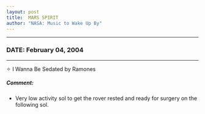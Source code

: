 ```yaml
---
layout: post
title:  MARS SPIRIT
author: "NASA: Music to Wake Up By"
---
```


----
### DATE: February 04, 2004
----
✧ I Wanna Be Sedated by Ramones

##### Comment:
* Very low activity sol to get the rover rested and ready for surgery on the following sol.
